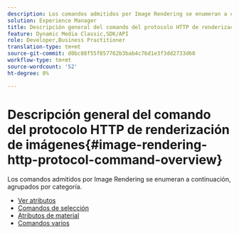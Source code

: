 ```yaml
---
description: Los comandos admitidos por Image Rendering se enumeran a continuación, agrupados por categoría.
solution: Experience Manager
title: Descripción general del comando del protocolo HTTP de renderización de imágenes
feature: Dynamic Media Classic,SDK/API
role: Developer,Business Practitioner
translation-type: tm+mt
source-git-commit: d0bc88f55f857762b3bab4c76d1e3f3dd2733d60
workflow-type: tm+mt
source-wordcount: '52'
ht-degree: 0%

---
```



# Descripción general del comando del protocolo HTTP de renderización de imágenes{#image-rendering-http-protocol-command-overview}

Los comandos admitidos por Image Rendering se enumeran a continuación, agrupados por categoría.

* [Ver atributos](r-ir-view-attributes.md)
* [Comandos de selección](r-ir-selection-commands.md)
* [Atributos de material](r-ir-material-attributes.md)
* [Comandos varios](r-ir-miscellaneous-commands.md)
